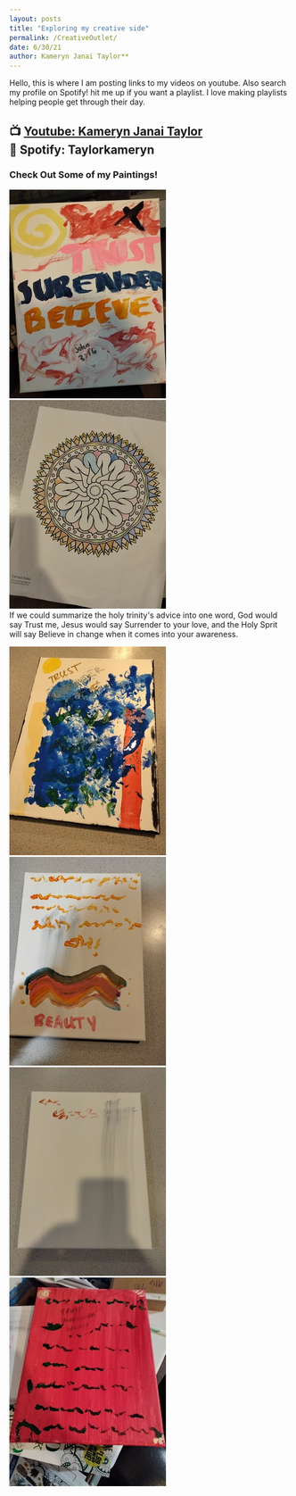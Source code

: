 ```yaml
---
layout: posts
title: "Exploring my creative side"
permalink: /CreativeOutlet/
date: 6/30/21
author: Kameryn Janai Taylor**
---
```



Hello, this is where I am posting links to my videos on youtube. Also search my profile on Spotify! hit me up if you want a playlist. I love making playlists helping people get through their day.

📺 [Youtube: Kameryn Janai Taylor](https://www.youtube.com/channel/UCJxjMRQLUEYuJ81VhhzpBng)  
🎵 Spotify: Taylorkameryn  
--------------------------------------------------------------------------------------

### Check Out Some of my Paintings!

![Trust_Surrender_Believe](/assets/tsb.jpg) ![Spiral](/assets/artw.jpg)  
If we could summarize the holy trinity's advice into one word, God would say Trust me, Jesus would say Surrender to your love, and the Holy Sprit will say Believe in change when it comes into your awareness.  

![Trust_Surrender_Believe](/assets/tsb2.jpg) ![Trust_Surrender_Believe](/assets/tsb3.jpg) ![Trust_Surrender_Believe](/assets/tsb4.jpg) ![Trust_Surrender_Believe](/assets/tsb5.jpg) 
<!--- (tsb2) This painting is inspired by the verse " I, Paul, myself entreat you, by the meekness and gentleness of Christ--I who am humble when face to face with you, but bold toward you when I am away!--" - 2 Corinthians 10:1 --->
<!--- (tsb3) This painting is about American image of BEAUTY. The three dots are reflected so they should be seen as three not six; it represents the Father, Son, and Holy Spirit. The smudged grey lettering in the background says: “Trust” “Surrender” “Believe” in that order. --->
<!--- (tsb4) This picture has the wording "trust, believe, surrender" smeared in grey in the background. The wording warns the others to "stay away" from the owner of the painting.---> 
<!--- (tsb5) This picture has the wording "trust, believe, surrender" smeared in grey in the background. The text asks the question "where are my friends?"  --->
